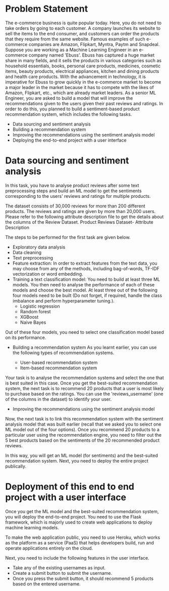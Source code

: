 # Problem Statement

The e-commerce business is quite popular today. Here, you do not need to take orders by going to each customer. A company launches its website to sell the items to the end consumer, and customers can order the products that they require from the same website. Famous examples of such e-commerce companies are Amazon, Flipkart, Myntra, Paytm and Snapdeal.
Suppose you are working as a Machine Learning Engineer in an e-commerce company named 'Ebuss'. Ebuss has captured a huge market share in many fields, and it sells the products in various categories such as household essentials, books, personal care products, medicines, cosmetic items, beauty products, electrical appliances, kitchen and dining products and health care products.
With the advancement in technology, it is imperative for Ebuss to grow quickly in the e-commerce market to become a major leader in the market because it has to compete with the likes of Amazon, Flipkart, etc., which are already market leaders.
As a senior ML Engineer, you are asked to build a model that will improve the recommendations given to the users given their past reviews and ratings. 
In order to do this, you planned to build a sentiment-based product recommendation system, which includes the following tasks.

- Data sourcing and sentiment analysis
- Building a recommendation system
- Improving the recommendations using the sentiment analysis model
- Deploying the end-to-end project with a user interface


# Data sourcing and sentiment analysis

In this task, you have to analyse product reviews after some text preprocessing steps and build an ML model to get the sentiments corresponding to the users' reviews and ratings for multiple products. 

The dataset consists of 30,000 reviews for more than 200 different products. The reviews and ratings are given by more than 20,000 users. Please refer to the following attribute description file to get the details about the columns of the Review Dataset.
Product Reviews Dataset- Attribute Description

The steps to be performed for the first task are given below.
- Exploratory data analysis
- Data cleaning
- Text preprocessing
- Feature extraction: In order to extract features from the text data, you may choose from any of the methods, including bag-of-words, TF-IDF vectorization or word embedding.
- Training a text classification model: You need to build at least three ML models. You then need to analyse the performance of each of these models and choose the best model. At least three out of the following four models need to be built (Do not forget, if required, handle the class imbalance and perform hyperparameter tuning.). 
  - Logistic regression
  - Random forest
  - XGBoost
  - Naive Bayes

Out of these four models, you need to select one classification model based on its performance.

 - Building a recommendation system
   As you learnt earlier, you can use the following types of recommendation systems.
   
     - User-based recommendation system
     - Item-based recommendation system

Your task is to analyse the recommendation systems and select the one that is best suited in this case. 
Once you get the best-suited recommendation system, the next task is to recommend 20 products that a user is most likely to purchase based on the ratings. You can use the 'reviews_username' (one of the columns in the dataset) to identify your user. 

 
 - Improving the recommendations using the sentiment analysis model

  Now, the next task is to link this recommendation system with the sentiment analysis model that was built earlier (recall that we asked you to select one ML model out of the four options). Once you recommend 20 products to a particular user using the recommendation engine, you need to filter out the 5 best products based on the sentiments of the 20 recommended product reviews. 

In this way, you will get an ML model (for sentiments) and the best-suited recommendation system. Next, you need to deploy the entire project publically.
 

# Deployment of this end to end project with a user interface

Once you get the ML model and the best-suited recommendation system, you will deploy the end-to-end project. You need to use the Flask framework, which is majorly used to create web applications to deploy machine learning models.

To make the web application public, you need to use Heroku, which works as the platform as a service (PaaS) that helps developers build, run and operate applications entirely on the cloud.
 

Next, you need to include the following features in the user interface.

- Take any of the existing usernames as input.
- Create a submit button to submit the username.
- Once you press the submit button, it should recommend 5 products based on the entered username.
